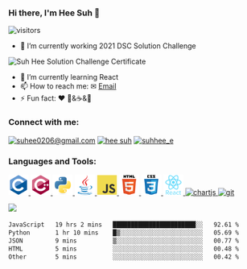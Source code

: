 ### Hi there, I'm Hee Suh 👋

<!--
**0hee0/0hee0** is a ✨ _special_ ✨ repository because its `README.md` (this file) appears on your GitHub profile.

Here are some ideas to get you started:

- 🔭 I’m currently working on ...
- 🌱 I’m currently learning ...
- 👯 I’m looking to collaborate on ...
- 🤔 I’m looking for help with ...
- 💬 Ask me about ...
- 📫 How to reach me: ...
- 😄 Pronouns: ...
- ⚡ Fun fact: ...
-->

![visitors](https://visitor-badge.glitch.me/badge?page_id=0hee0.0hee0)

- 🔭 I’m currently working 2021 DSC Solution Challenge
<img src="https://user-images.githubusercontent.com/53266682/121799393-d52a9400-cc66-11eb-9522-f0a108439595.png" alt="Suh Hee Solution Challenge Certificate" width="400" />

- 🌱 I’m currently learning React
- 📫 How to reach me: ✉ [Email](mailto:suhee0206@gmail.com)
- ⚡ Fun fact: ❤ 📸&☕&🎾

<h3 align="left">Connect with me:</h3>
<p align="left">
<a href="https://linkedin.com/in/suhee0206@gmail.com" target="blank"><img align="center" src="https://cdn.jsdelivr.net/npm/simple-icons@3.0.1/icons/linkedin.svg" alt="suhee0206@gmail.com" height="30" width="40" /></a>
<a href="https://kaggle.com/hee suh" target="blank"><img align="center" src="https://cdn.jsdelivr.net/npm/simple-icons@3.0.1/icons/kaggle.svg" alt="hee suh" height="30" width="40" /></a>
<a href="https://instagram.com/suhhee_e" target="blank"><img align="center" src="https://cdn.jsdelivr.net/npm/simple-icons@3.0.1/icons/instagram.svg" alt="suhhee_e" height="30" width="40" /></a>
</p>

<h3 align="left">Languages and Tools:</h3>
<p align="left"> <a href="https://www.cprogramming.com/" target="_blank"> <img src="https://raw.githubusercontent.com/devicons/devicon/master/icons/c/c-original.svg" alt="c" width="40" height="40"/> </a> <a href="https://www.w3schools.com/cpp/" target="_blank"> <img src="https://raw.githubusercontent.com/devicons/devicon/master/icons/cplusplus/cplusplus-original.svg" alt="cplusplus" width="40" height="40"/> </a> <a href="https://www.python.org" target="_blank"> <img src="https://raw.githubusercontent.com/devicons/devicon/master/icons/python/python-original.svg" alt="python" width="40" height="40"/> </a> <a href="https://www.java.com" target="_blank"> <img src="https://raw.githubusercontent.com/devicons/devicon/master/icons/java/java-original.svg" alt="java" width="40" height="40"/> </a> <a href="https://developer.mozilla.org/en-US/docs/Web/JavaScript" target="_blank"> <img src="https://raw.githubusercontent.com/devicons/devicon/master/icons/javascript/javascript-original.svg" alt="javascript" width="40" height="40"/> </a> <a href="https://www.w3.org/html/" target="_blank"> <img src="https://raw.githubusercontent.com/devicons/devicon/master/icons/html5/html5-original-wordmark.svg" alt="html5" width="40" height="40"/> </a> <a href="https://www.w3schools.com/css/" target="_blank"> <img src="https://raw.githubusercontent.com/devicons/devicon/master/icons/css3/css3-original-wordmark.svg" alt="css3" width="40" height="40"/> </a> <a href="https://reactjs.org/" target="_blank"> <img src="https://raw.githubusercontent.com/devicons/devicon/master/icons/react/react-original-wordmark.svg" alt="react" width="40" height="40"/> </a> <a href="https://www.chartjs.org" target="_blank"> <img src="https://www.chartjs.org/media/logo-title.svg" alt="chartjs" width="40" height="40"/> </a> <a href="https://git-scm.com/" target="_blank"> <img src="https://www.vectorlogo.zone/logos/git-scm/git-scm-icon.svg" alt="git" width="40" height="40"/> </a> </p>

<img height="180em" src="https://github-readme-stats.vercel.app/api?username=0hee0&show_icons=true&hide_border=true&&count_private=true&include_all_commits=true" />

<!--START_SECTION:waka-->
```text
JavaScript   19 hrs 2 mins   ███████████████████████░░   92.61 % 
Python       1 hr 10 mins    █▒░░░░░░░░░░░░░░░░░░░░░░░   05.69 % 
JSON         9 mins          ▒░░░░░░░░░░░░░░░░░░░░░░░░   00.77 % 
HTML         5 mins          ░░░░░░░░░░░░░░░░░░░░░░░░░   00.48 % 
Other        5 mins          ░░░░░░░░░░░░░░░░░░░░░░░░░   00.42 % 
```
<!--END_SECTION:waka-->

